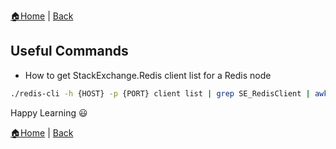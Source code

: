 [:house:Home](https://github.com/debbiswal/Articles) | [Back](https://github.com/debbiswal/Articles/blob/master/README.md#redis)

## Useful Commands  

* How to get StackExchange.Redis client list for a Redis node   
```bash
./redis-cli -h {HOST} -p {PORT} client list | grep SE_RedisClient | awk '{print $2}'|cut -d: -f1 | sort | uniq -c
```  


Happy Learning :smiley:  

[:house:Home](https://github.com/debbiswal/Articles) | [Back](https://github.com/debbiswal/Articles/blob/master/README.md#redis)
